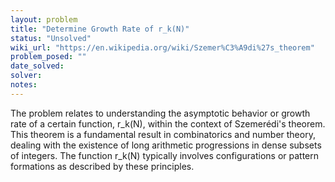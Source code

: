 ```yaml
---
layout: problem
title: "Determine Growth Rate of r_k(N)"
status: "Unsolved"
wiki_url: "https://en.wikipedia.org/wiki/Szemer%C3%A9di%27s_theorem"
problem_posed: ""
date_solved:
solver:
notes:
---
```

The problem relates to understanding the asymptotic behavior or growth rate of a certain function, r_k(N), within the context of Szemerédi's theorem. This theorem is a fundamental result in combinatorics and number theory, dealing with the existence of long arithmetic progressions in dense subsets of integers. The function r_k(N) typically involves configurations or pattern formations as described by these principles.